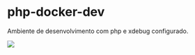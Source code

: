 # php-docker-dev
Ambiente de desenvolvimento com php e xdebug configurado.

[![](https://badge.imagelayers.io/brucepc/php-docker-dev:latest.svg)](https://imagelayers.io/?images=brucepc/php-docker-dev:latest 'Get your own badge on imagelayers.io')
